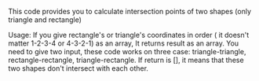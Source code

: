 This code provides you to calculate intersection points of two shapes (only triangle and rectangle)

Usage: If you give rectangle's or triangle's coordinates in order ( it doesn't matter 1-2-3-4 or 4-3-2-1) as an array, It returns result as an array.
You need to give two input, these code works on three case: triangle-triangle, rectangle-rectangle, triangle-rectangle.
If return is [], it means that these two shapes don't intersect with each other.
